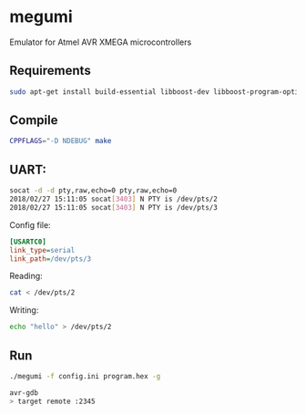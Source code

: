# megumi
Emulator for Atmel AVR XMEGA microcontrollers

## Requirements

```bash
sudo apt-get install build-essential libboost-dev libboost-program-options-dev
```

## Compile

```bash
CPPFLAGS="-D NDEBUG" make
```

## UART:

```bash
socat -d -d pty,raw,echo=0 pty,raw,echo=0
2018/02/27 15:11:05 socat[3403] N PTY is /dev/pts/2
2018/02/27 15:11:05 socat[3403] N PTY is /dev/pts/3
```

Config file:
```ini
[USARTC0]
link_type=serial
link_path=/dev/pts/3
```

Reading:
```bash
cat < /dev/pts/2
```

Writing:
```bash
echo "hello" > /dev/pts/2
```

## Run
```bash
./megumi -f config.ini program.hex -g
```

```bash
avr-gdb
> target remote :2345
```
